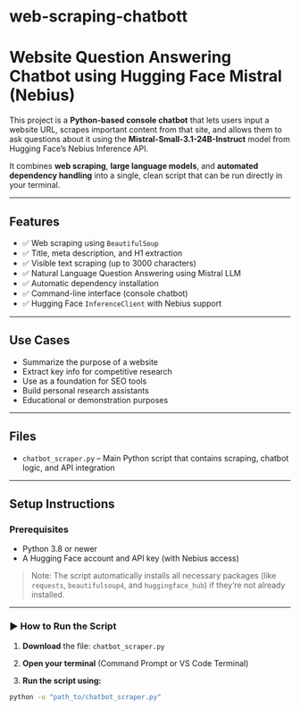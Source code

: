 # web-scraping-chatbott
#  Website Question Answering Chatbot using Hugging Face Mistral (Nebius)

This project is a **Python-based console chatbot** that lets users input a website URL, scrapes important content from that site, and allows them to ask questions about it using the **Mistral-Small-3.1-24B-Instruct** model from Hugging Face’s Nebius Inference API.

It combines **web scraping**, **large language models**, and **automated dependency handling** into a single, clean script that can be run directly in your terminal.

---

##  Features

- ✅ Web scraping using `BeautifulSoup`
- ✅ Title, meta description, and H1 extraction
- ✅ Visible text scraping (up to 3000 characters)
- ✅ Natural Language Question Answering using Mistral LLM
- ✅ Automatic dependency installation
- ✅ Command-line interface (console chatbot)
- ✅ Hugging Face `InferenceClient` with Nebius support

---

##  Use Cases

- Summarize the purpose of a website
- Extract key info for competitive research
- Use as a foundation for SEO tools
- Build personal research assistants
- Educational or demonstration purposes

---

##  Files

- `chatbot_scraper.py` – Main Python script that contains scraping, chatbot logic, and API integration

---

##  Setup Instructions

### Prerequisites

- Python 3.8 or newer
- A Hugging Face account and API key (with Nebius access)

>  Note: The script automatically installs all necessary packages (like `requests`, `beautifulsoup4`, and `huggingface_hub`) if they’re not already installed.

---

### ▶ How to Run the Script

1. **Download** the file: `chatbot_scraper.py`

2. **Open your terminal** (Command Prompt or VS Code Terminal)

3. **Run the script using:**

```bash
python -u "path_to/chatbot_scraper.py"
